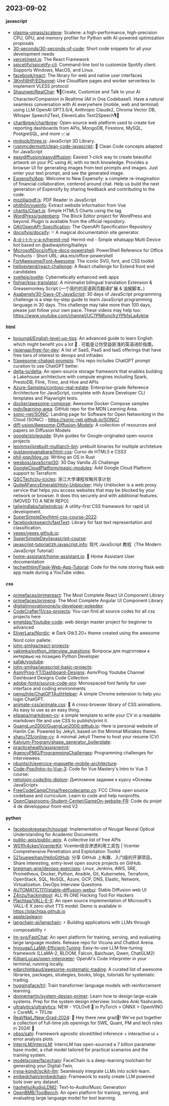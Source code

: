 ## 2023-09-02

#### javascript
* [plasma-umass/scalene](https://github.com/plasma-umass/scalene): Scalene: a high-performance, high-precision CPU, GPU, and memory profiler for Python with AI-powered optimization proposals
* [30-seconds/30-seconds-of-code](https://github.com/30-seconds/30-seconds-of-code): Short code snippets for all your development needs
* [vercel/next.js](https://github.com/vercel/next.js): The React Framework
* [spicetify/spicetify-cli](https://github.com/spicetify/spicetify-cli): Command-line tool to customize Spotify client. Supports Windows, MacOS, and Linux.
* [facebook/react](https://github.com/facebook/react): The library for web and native user interfaces
* [3Kmfi6HP/EDtunnel](https://github.com/3Kmfi6HP/EDtunnel): Use Cloudflare pages and worker serverless to implement VLESS protocol
* [Shaunwei/RealChar](https://github.com/Shaunwei/RealChar): 🎙️🤖Create, Customize and Talk to your AI Character/Companion in Realtime (All in One Codebase!). Have a natural seamless conversation with AI everywhere (mobile, web and terminal) using LLM OpenAI GPT3.5/4, Anthropic Claude2, Chroma Vector DB, Whisper Speech2Text, ElevenLabs Text2Speech🎙️🤖
* [chartbrew/chartbrew](https://github.com/chartbrew/chartbrew): Open-source web platform used to create live reporting dashboards from APIs, MongoDB, Firestore, MySQL, PostgreSQL, and more 📈📊
* [mrdoob/three.js](https://github.com/mrdoob/three.js): JavaScript 3D Library.
* [ryanmcdermott/clean-code-javascript](https://github.com/ryanmcdermott/clean-code-javascript): 🛁 Clean Code concepts adapted for JavaScript
* [easydiffusion/easydiffusion](https://github.com/easydiffusion/easydiffusion): Easiest 1-click way to create beautiful artwork on your PC using AI, with no tech knowledge. Provides a browser UI for generating images from text prompts and images. Just enter your text prompt, and see the generated image.
* [Expensify/App](https://github.com/Expensify/App): Welcome to New Expensify: a complete re-imagination of financial collaboration, centered around chat. Help us build the next generation of Expensify by sharing feedback and contributing to the code.
* [mozilla/pdf.js](https://github.com/mozilla/pdf.js): PDF Reader in JavaScript
* [phith0n/vueinfo](https://github.com/phith0n/vueinfo): Extract website information from Vue
* [chartjs/Chart.js](https://github.com/chartjs/Chart.js): Simple HTML5 Charts using the <canvas> tag
* [WordPress/gutenberg](https://github.com/WordPress/gutenberg): The Block Editor project for WordPress and beyond. Plugin is available from the official repository.
* [OAI/OpenAPI-Specification](https://github.com/OAI/OpenAPI-Specification): The OpenAPI Specification Repository
* [docsifyjs/docsify](https://github.com/docsifyjs/docsify): 🃏 A magical documentation site generator.
* [A-d-i-t-h-y-a-n/hermit-md](https://github.com/A-d-i-t-h-y-a-n/hermit-md): Hermit-md - Simple whatsapp Multi Device bot based on @adiwajshing/baileys
* [MicrosoftDocs/office-docs-powershell](https://github.com/MicrosoftDocs/office-docs-powershell): PowerShell Reference for Office Products - Short URL: aka.ms/office-powershell
* [FortAwesome/Font-Awesome](https://github.com/FortAwesome/Font-Awesome): The iconic SVG, font, and CSS toolkit
* [helloextend/react-challenge](https://github.com/helloextend/react-challenge): A React challenge for Extend front end candidates
* [sveltejs/svelte](https://github.com/sveltejs/svelte): Cybernetically enhanced web apps
* [fishjar/kiss-translator](https://github.com/fishjar/kiss-translator): A minimalist bilingual translation Extension & Greasemonkey Script (一个简约的双语网页翻译扩展 & 油猴脚本。)
* [Asabeneh/30-Days-Of-JavaScript](https://github.com/Asabeneh/30-Days-Of-JavaScript): 30 days of JavaScript programming challenge is a step-by-step guide to learn JavaScript programming language in 30 days. This challenge may take more than 100 days, please just follow your own pace. These videos may help too: https://www.youtube.com/channel/UC7PNRuno1rzYPb1xLa4yktw

#### html
* [byoungd/English-level-up-tips](https://github.com/byoungd/English-level-up-tips): An advanced guide to learn English which might benefit you a lot 🎉 . 可能是让你受益匪浅的英语进阶指南。
* [ripienaar/free-for-dev](https://github.com/ripienaar/free-for-dev): A list of SaaS, PaaS and IaaS offerings that have free tiers of interest to devops and infradev
* [f/awesome-chatgpt-prompts](https://github.com/f/awesome-chatgpt-prompts): This repo includes ChatGPT prompt curation to use ChatGPT better.
* [delta-io/delta](https://github.com/delta-io/delta): An open-source storage framework that enables building a Lakehouse architecture with compute engines including Spark, PrestoDB, Flink, Trino, and Hive and APIs
* [Azure-Samples/contoso-real-estate](https://github.com/Azure-Samples/contoso-real-estate): Enterprise-grade Reference Architecture for JavaScript, complete with Azure Developer CLI templates and Playwright tests.
* [docker/awesome-compose](https://github.com/docker/awesome-compose): Awesome Docker Compose samples
* [mdn/learning-area](https://github.com/mdn/learning-area): GitHub repo for the MDN Learning Area.
* [sonic-net/SONiC](https://github.com/sonic-net/SONiC): Landing page for Software for Open Networking in the Cloud (SONiC) - https://sonic-net.github.io/SONiC/
* [diff-usion/Awesome-Diffusion-Models](https://github.com/diff-usion/Awesome-Diffusion-Models): A collection of resources and papers on Diffusion Models
* [google/styleguide](https://github.com/google/styleguide): Style guides for Google-originated open-source projects
* [leommxj/prebuilt-multiarch-bin](https://github.com/leommxj/prebuilt-multiarch-bin): prebuilt binaries for multiple architeture
* [gustavoguanabara/html-css](https://github.com/gustavoguanabara/html-css): Curso de HTML5 e CSS3
* [phil-opp/blog_os](https://github.com/phil-opp/blog_os): Writing an OS in Rust
* [wesbos/JavaScript30](https://github.com/wesbos/JavaScript30): 30 Day Vanilla JS Challenge
* [GoogleCloudPlatform/magic-modules](https://github.com/GoogleCloudPlatform/magic-modules): Add Google Cloud Platform support to Terraform
* [QSCTech/zju-icicles](https://github.com/QSCTech/zju-icicles): 浙江大学课程攻略共享计划
* [QuiteAFancyEmerald/Holy-Unblocker](https://github.com/QuiteAFancyEmerald/Holy-Unblocker): Holy Unblocker is a web proxy service that helps you access websites that may be blocked by your network or browser. It does this securely and with additional features. [MOVED TO A NEW REPO]
* [tailwindlabs/tailwindcss](https://github.com/tailwindlabs/tailwindcss): A utility-first CSS framework for rapid UI development.
* [SuperSimpleDev/html-css-course-2022](https://github.com/SuperSimpleDev/html-css-course-2022): 
* [facebookresearch/fastText](https://github.com/facebookresearch/fastText): Library for fast text representation and classification.
* [yexex/yexex.github.io](https://github.com/yexex/yexex.github.io): 
* [SuperSimpleDev/javascript-course](https://github.com/SuperSimpleDev/javascript-course): 
* [javascript-tutorial/zh.javascript.info](https://github.com/javascript-tutorial/zh.javascript.info): 现代 JavaScript 教程（The Modern JavaScript Tutorial）
* [home-assistant/home-assistant.io](https://github.com/home-assistant/home-assistant.io): 📘 Home Assistant User documentation
* [techwithtim/Flask-Web-App-Tutorial](https://github.com/techwithtim/Flask-Web-App-Tutorial): Code for the note storing flask web app made during a YouTube video.

#### css
* [primefaces/primereact](https://github.com/primefaces/primereact): The Most Complete React UI Component Library
* [primefaces/primeng](https://github.com/primefaces/primeng): The Most Complete Angular UI Component Library
* [digitalinnovationone/js-developer-pokedex](https://github.com/digitalinnovationone/js-developer-pokedex): 
* [CodeCrafter11/css-projects](https://github.com/CodeCrafter11/css-projects): You can find all source codes for all css projects here
* [emetdas/Youtube-code](https://github.com/emetdas/Youtube-code): web design master project for beginner to advanced
* [EliverLara/Nordic](https://github.com/EliverLara/Nordic): ❄️ Dark Gtk3.20+ theme created using the awesome Nord color pallete.
* [john-smilga/react-projects](https://github.com/john-smilga/react-projects): 
* [yakimka/python_interview_questions](https://github.com/yakimka/python_interview_questions): Вопросы для подготовки к интервью на позицию Python Developer
* [safak/youtube](https://github.com/safak/youtube): 
* [john-smilga/javascript-basic-projects](https://github.com/john-smilga/javascript-basic-projects): 
* [AsmrProg-YT/Dashboard-Designs](https://github.com/AsmrProg-YT/Dashboard-Designs): AsmrProg Youtube Channel Dashboard Designs Code Collection
* [adobe-fonts/source-code-pro](https://github.com/adobe-fonts/source-code-pro): Monospaced font family for user interface and coding environments
* [pengzhile/ChatGPTAuthHelper](https://github.com/pengzhile/ChatGPTAuthHelper): A simple Chrome extension to help you login ChatGPT.
* [animate-css/animate.css](https://github.com/animate-css/animate.css): 🍿 A cross-browser library of CSS animations. As easy to use as an easy thing.
* [elipapa/markdown-cv](https://github.com/elipapa/markdown-cv): a simple template to write your CV in a readable markdown file and use CSS to publish/print it.
* [GuangLun2000/GuangLun2000.github.io](https://github.com/GuangLun2000/GuangLun2000.github.io): Here is personal website of Hanlin Cai. Powered by Jekyll, based on the Minimal Mistakes theme.
* [sharu725/online-cv](https://github.com/sharu725/online-cv): A minimal Jekyll Theme to host your resume (CV)
* [Kalvium-Program/shape_generator_boilerplate](https://github.com/Kalvium-Program/shape_generator_boilerplate): 
* [practicehealth/assignemnt](https://github.com/practicehealth/assignemnt): 
* [AgencyPMG/ProgrammingChallenges](https://github.com/AgencyPMG/ProgrammingChallenges): Programming challenges for interviewees.
* [nbuntsch/exercice-maquette-mobile-architecture](https://github.com/nbuntsch/exercice-maquette-mobile-architecture): 
* [Code-Pop/Intro-to-Vue-3](https://github.com/Code-Pop/Intro-to-Vue-3): Code for Vue Mastery's Intro to Vue 3 course:
* [netology-code/bjs-diplom](https://github.com/netology-code/bjs-diplom): Дипломное задание к курсу «Основы JavaScript»
* [FreeCodeCampChina/freecodecamp.cn](https://github.com/FreeCodeCampChina/freecodecamp.cn): FCC China open source codebase and curriculum. Learn to code and help nonprofits.
* [OpenClassrooms-Student-Center/GameOn-website-FR](https://github.com/OpenClassrooms-Student-Center/GameOn-website-FR): Code du projet 4 de développeur front-end V2

#### python
* [facebookresearch/nougat](https://github.com/facebookresearch/nougat): Implementation of Nougat Neural Optical Understanding for Academic Documents
* [public-apis/public-apis](https://github.com/public-apis/public-apis): A collective list of free APIs
* [W01fh4cker/VcenterKit](https://github.com/W01fh4cker/VcenterKit): Vcenter综合渗透利用工具包 | Vcenter Comprehensive Penetration and Exploitation Toolkit
* [521xueweihan/HelloGitHub](https://github.com/521xueweihan/HelloGitHub): 分享 GitHub 上有趣、入门级的开源项目。Share interesting, entry-level open source projects on GitHub.
* [bregman-arie/devops-exercises](https://github.com/bregman-arie/devops-exercises): Linux, Jenkins, AWS, SRE, Prometheus, Docker, Python, Ansible, Git, Kubernetes, Terraform, OpenStack, SQL, NoSQL, Azure, GCP, DNS, Elastic, Network, Virtualization. DevOps Interview Questions
* [AUTOMATIC1111/stable-diffusion-webui](https://github.com/AUTOMATIC1111/stable-diffusion-webui): Stable Diffusion web UI
* [Z4nzu/hackingtool](https://github.com/Z4nzu/hackingtool): ALL IN ONE Hacking Tool For Hackers
* [Plachtaa/VALL-E-X](https://github.com/Plachtaa/VALL-E-X): An open source implementation of Microsoft's VALL-E X zero-shot TTS model. Demo is available in https://plachtaa.github.io
* [apple/axlearn](https://github.com/apple/axlearn): 
* [langchain-ai/langchain](https://github.com/langchain-ai/langchain): ⚡ Building applications with LLMs through composability ⚡
* [lm-sys/FastChat](https://github.com/lm-sys/FastChat): An open platform for training, serving, and evaluating large language models. Release repo for Vicuna and Chatbot Arena.
* [hiyouga/LLaMA-Efficient-Tuning](https://github.com/hiyouga/LLaMA-Efficient-Tuning): Easy-to-use LLM fine-tuning framework (LLaMA-2, BLOOM, Falcon, Baichuan, Qwen, ChatGLM2)
* [KillianLucas/open-interpreter](https://github.com/KillianLucas/open-interpreter): OpenAI's Code Interpreter in your terminal, running locally.
* [edarchimbaud/awesome-systematic-trading](https://github.com/edarchimbaud/awesome-systematic-trading): A curated list of awesome libraries, packages, strategies, books, blogs, tutorials for systematic trading.
* [huggingface/trl](https://github.com/huggingface/trl): Train transformer language models with reinforcement learning.
* [donnemartin/system-design-primer](https://github.com/donnemartin/system-design-primer): Learn how to design large-scale systems. Prep for the system design interview. Includes Anki flashcards.
* [ultralytics/ultralytics](https://github.com/ultralytics/ultralytics): NEW - YOLOv8 🚀 in PyTorch > ONNX > OpenVINO > CoreML > TFLite
* [ReaVNaiL/New-Grad-2024](https://github.com/ReaVNaiL/New-Grad-2024): 👋 Hey there new grad🎉! We've put together a collection of full-time job openings for SWE, Quant, PM and tech roles in 2024! 🚀
* [obss/sahi](https://github.com/obss/sahi): Framework agnostic sliced/tiled inference + interactive ui + error analysis plots
* [InternLM/InternLM](https://github.com/InternLM/InternLM): InternLM has open-sourced a 7 billion parameter base model, a chat model tailored for practical scenarios and the training system.
* [modelscope/facechain](https://github.com/modelscope/facechain): FaceChain is a deep-learning toolchain for generating your Digital-Twin.
* [iryna-kondr/scikit-llm](https://github.com/iryna-kondr/scikit-llm): Seamlessly integrate LLMs into scikit-learn.
* [embedchain/embedchain](https://github.com/embedchain/embedchain): Framework to easily create LLM powered bots over any dataset.
* [haoheliu/AudioLDM2](https://github.com/haoheliu/AudioLDM2): Text-to-Audio/Music Generation
* [OpenBMB/ToolBench](https://github.com/OpenBMB/ToolBench): An open platform for training, serving, and evaluating large language model for tool learning.
